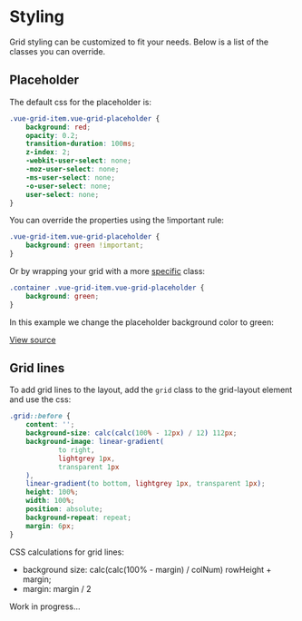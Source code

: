 # Styling

Grid styling can be customized to fit your needs. Below is a list of the classes you can override.

## Placeholder 
  
The default css for the placeholder is:

````css
.vue-grid-item.vue-grid-placeholder {
    background: red;
    opacity: 0.2;
    transition-duration: 100ms;
    z-index: 2;
    -webkit-user-select: none;
    -moz-user-select: none;
    -ms-user-select: none;
    -o-user-select: none;
    user-select: none;
}  
````
  
You can override the properties using the !important rule:  
  
````css
.vue-grid-item.vue-grid-placeholder {
    background: green !important;
}
````

Or by wrapping your grid with a more [specific](https://developer.mozilla.org/en-US/docs/Web/CSS/Specificity) class:

````css
.container .vue-grid-item.vue-grid-placeholder {
    background: green;
}
````

In this example we change the placeholder background color to green:

[View source](https://github.com/jbaysolutions/vue-grid-layout/blob/master/website/docs/.vuepress/components/ExampleStylingPlaceholder.vue)

<ClientOnly>
<ExampleStylingPlaceholder></ExampleStylingPlaceholder>
</ClientOnly>


## Grid lines
     
To add grid lines to the layout, add the ``grid`` class to the grid-layout element and use the css:

````css
.grid::before {
    content: '';
    background-size: calc(calc(100% - 12px) / 12) 112px;
    background-image: linear-gradient(
            to right,
            lightgrey 1px,
            transparent 1px
    ),
    linear-gradient(to bottom, lightgrey 1px, transparent 1px);
    height: 100%;
    width: 100%;
    position: absolute;
    background-repeat: repeat;
    margin: 6px;
}
````

CSS calculations for grid lines: 

* background size: calc(calc(100% - margin) / colNum) rowHeight + margin;
* margin: margin / 2

<ClientOnly>
<ExampleStylingGridLines></ExampleStylingGridLines>
</ClientOnly>



Work in progress...
